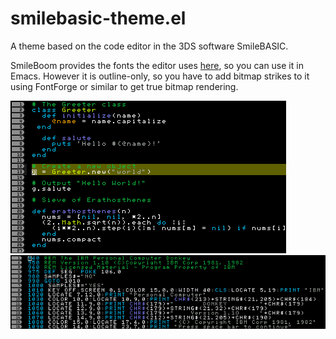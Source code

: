 # smilebasic-theme.el
A theme based on the code editor in the 3DS software SmileBASIC.

SmileBoom provides the fonts the editor uses [here](http://smilebasic.com/en/supplements/), so you can use it in Emacs. However it is outline-only, so you have to add bitmap strikes to it using FontForge or similar to get true bitmap rendering.

![Screenshot](https://raw.githubusercontent.com/Ruin0x11/smilebasic-theme.el/master/scrot1.png)
![Screenshot](https://raw.githubusercontent.com/Ruin0x11/smilebasic-theme.el/master/scrot2.png)
